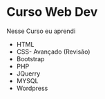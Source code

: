 # Curso Web Dev
Nesse Curso eu aprendi
* HTML 
* CSS- Avançado (Revisão)
* Bootstrap
* PHP 
* JQuerry 
* MYSQL 
* Wordpress 
